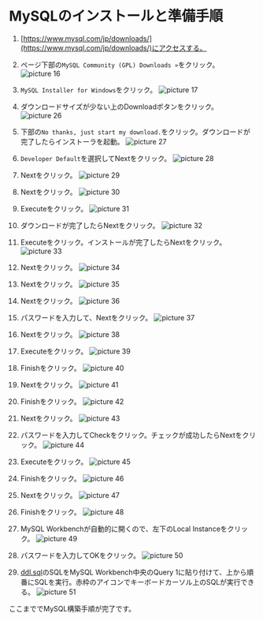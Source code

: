 # MySQLのインストールと準備手順

1. [https://www.mysql.com/jp/downloads/](https://www.mysql.com/jp/downloads/)にアクセスする。

1. ページ下部の`MySQL Community (GPL) Downloads »`をクリック。
![picture 16](images/9b2a8b55d023d762a0e1339bbf48312f95b6a70a4c950aac372f76bd1f2bc221.png)  

1. `MySQL Installer for Windows`をクリック。
![picture 17](images/7abd15226e670d55210ba91f551ba4c8bf8dba02a56606abee97a2bfdecd58b7.png)  

1. ダウンロードサイズが少ない上のDownloadボタンをクリック。
![picture 26](images2/adf3a74d938659c39f6e054178bb50e9bf40afec45e33cc4935f971e1aadb641.png)  

1. 下部の`No thanks, just start my download.`をクリック。ダウンロードが完了したらインストーラを起動。
![picture 27](images2/fefbcdd368dc68cb155c5fb507b637d9c0685d4e546b8d2ff86471346b9e0a48.png)  

1.  `Developer Default`を選択してNextをクリック。
![picture 28](images2/a5df14733827ac36a005f585a66dd5b6eb8a5de7eb9ccd3d1de37517926191ee.png)  

1. Nextをクリック。
![picture 29](images2/8e02df151d211c1f6636331d945311de82a4e1885b16494dfdd072262c72ea22.png)  

1. Nextをクリック。 
![picture 30](images2/1f4b530e5eb31fa89a9fb0cf73f2ba0550b6ce1ec0f13e3a4821ecae883a59db.png)

1. Executeをクリック。
![picture 31](images2/a1fbdcd1cc51ef656da31c99f2d6b5cb6c7d47c3558eb1bce6c836c320b2d435.png)  

1. ダウンロードが完了したらNextをクリック。
![picture 32](images2/3a68c10ce78df4a249432eb9c669a956702b5f7947e0356e6309521808b5c29f.png)  

1. Executeをクリック。インストールが完了したらNextをクリック。
![picture 33](images2/146ffe76396a44cd00bd87f9864bad1f0da9af7251860ab244d446a865dd88a8.png)  

1. Nextをクリック。
![picture 34](images2/09dde75f5b2e95dc2686603588ee4554b927e7715210408e220ded066b1ee075.png)  

1. Nextをクリック。
![picture 35](images2/7f14ea30d02078bc84543579c9fbe532a14e4155ac95310fb0f3486bb91e8a80.png)  

1. Nextをクリック。
![picture 36](images2/4d3231d9f94e7edb17628d2efeeba29dd443d5d28f48df378d27fa7205860afa.png)  

1. パスワードを入力して、Nextをクリック。
![picture 37](images2/f215bbad7aef3be016ae887704972ec3969b92a96f55da7e2f8603bde616aa0f.png)  

1. Nextをクリック。
![picture 38](images2/66214fdbfb096bd9073cab2e390c25b8e17949a44552ef7d9bfa078f9c5befba.png)  

1. Executeをクリック。
![picture 39](images2/99d278a9b8774a182ab40ca1736bdee78652f397f8e3a4d583d7daeaf8065b64.png)  

1. Finishをクリック。
![picture 40](images2/b576f90d28b86ff846b1224b24537987a441bf0499ef1f69d78dbc3801daa56e.png)  

1. Nextをクリック。
![picture 41](images2/255fe0e89afd72528e40da74b27b5b070b068e12b17f383c156e053c1e2f0579.png)  

1. Finishをクリック。
![picture 42](images2/9fa7dc30e2413312748c3fce666673fb07025ab6521995a39d311b8dfdf26a8e.png)

1. Nextをクリック。
![picture 43](images2/8c2ba1e80a69bfa7f19d0b5e51698c8a7fb3a83c242ee10a25d1762b48f3f56a.png)  

1. パスワードを入力してCheckをクリック。チェックが成功したらNextをクリック。
![picture 44](images2/bdd50a44cd30103c4d6feac3475d1d0a9a8881ef45ff2083e44cad58d3303125.png)  

1. Executeをクリック。
![picture 45](images2/f7147c0e18ae149739c9b6dfb267b7a48e744381d9f4709ac87da78e3e94aa70.png)  

1. Finishをクリック。
![picture 46](images2/85f3baa5f4ff9bfbe02dfbfebc1feab36d0500cd8ba5a75901ad0aa2414aa4b9.png)  

1. Nextをクリック。
![picture 47](images2/0a477e9d4dea03d7734329c802e64823f777c474620acef125d223e69ffb2d5a.png)  

1. Finishをクリック。
![picture 48](images2/dfc336432ea34cde71b47250f58d9eeff2685887dd1f5925eb53ae932df54336.png)  

1.  MySQL Workbenchが自動的に開くので、左下のLocal Instanceをクリック。
![picture 49](images2/1f53263ef74665139ff9a730da820e215e71a7f2ea0a4ee7cfbe475116fe433b.png)  

1. パスワードを入力してOKをクリック。
![picture 50](images2/28d95fa05ee098c49e0cc36c0b2859aef7e27e45717a569889fc243878cd21e5.png)  

1. [ddl.sql](../ddl/ddl.sql)のSQLをMySQL Workbench中央のQuery 1に貼り付けて、上から順番にSQLを実行。赤枠のアイコンでキーボードカーソル上のSQLが実行できる。
![picture 51](images2/1b6b488fdb2e18151b105edfc61db12854ebaf340df25224c50250d97b2d9f93.png)  

ここまででMySQL構築手順が完了です。